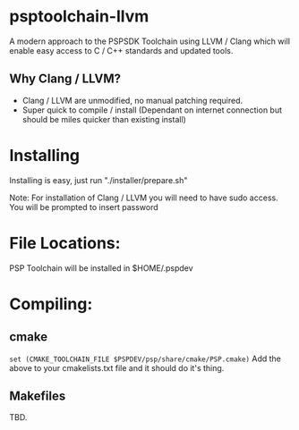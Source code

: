 # psptoolchain-llvm

A modern approach to the PSPSDK Toolchain using LLVM / Clang which will enable easy access to C / C++ standards and updated tools.

## Why Clang / LLVM?
- Clang / LLVM are unmodified, no manual patching required.
- Super quick to compile / install (Dependant on internet connection but should be miles quicker than existing install)



# Installing

Installing is easy, just run "./installer/prepare.sh" 

Note: For installation of Clang / LLVM you will need to have sudo access. You will be prompted to insert password

# File Locations:

PSP Toolchain will be installed in $HOME/.pspdev

# Compiling:

## cmake
  `set (CMAKE_TOOLCHAIN_FILE $PSPDEV/psp/share/cmake/PSP.cmake)`
  Add the above to your cmakelists.txt file and it should do it's thing.

## Makefiles 

TBD.
